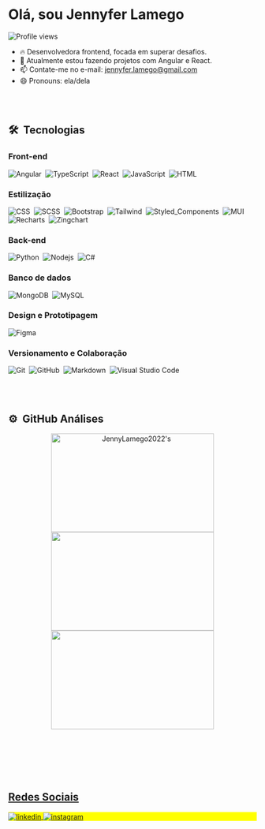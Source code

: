<h1 align="left">Olá<!--<img src="https://raw.githubusercontent.com/kaueMarques/kaueMarques/master/hi.gif" height="30px">-->, sou Jennyfer Lamego</h1>
<p align="left"> <img src="https://komarev.com/ghpvc/?username=JennyLamego2022&color=yellow" alt="Profile views" /> </p>

- 🔥 Desenvolvedora frontend, focada em superar desafios.
- 🌱 Atualmente estou fazendo projetos com Angular e React.
- 📫 Contate-me no e-mail: jennyfer.lamego@gmail.com
- 😄 Pronouns: ela/dela

<br><br>

## 🛠 &nbsp;Tecnologias

### Front-end
![Angular](https://img.shields.io/badge/-Angular-05122A?style=flat&logo=angular)&nbsp;
![TypeScript](https://img.shields.io/badge/-TypeScript-05122A?style=flat&logo=typescript)&nbsp;
![React](https://img.shields.io/badge/-React-05122A?style=flat&logo=react)&nbsp;
![JavaScript](https://img.shields.io/badge/-JavaScript-05122A?style=flat&logo=javascript)&nbsp;
![HTML](https://img.shields.io/badge/-HTML-05122A?style=flat&logo=HTML5)&nbsp;
<br/>

### Estilização
![CSS](https://img.shields.io/badge/-CSS-05122A?style=flat&logo=CSS3&logoColor=1572B6)&nbsp;
![SCSS](https://img.shields.io/badge/-SCSS-05122A?style=flat&logo=CSS3&logoColor=1572B6)&nbsp;
![Bootstrap](https://img.shields.io/badge/-Bootstrap-05122A?style=flat&logo=bootstrap)&nbsp;
![Tailwind](https://img.shields.io/badge/-Tailwind-05122A?style=flat&logo=tailwind)&nbsp;
![Styled_Components](https://img.shields.io/badge/-Styled_Components-05122A?style=flat&logo=styledComponents)&nbsp;
![MUI](https://img.shields.io/badge/-MUI-05122A?style=flat&logo=mui)&nbsp;
![Recharts](https://img.shields.io/badge/-Recharts-05122A?style=flat&logo=recharts)&nbsp;
![Zingchart](https://img.shields.io/badge/-Zingchart-05122A?style=flat&logo=zingchart)&nbsp;
<br/>

### Back-end
![Python](https://img.shields.io/badge/-Python-05122A?style=flat&logo=python)&nbsp;
![Nodejs](https://img.shields.io/badge/-Nodejs-05122A?style=flat&logo=nodejs)&nbsp;
![C#](https://img.shields.io/badge/-C_Sharp-05122A?style=flat&logo=csharp)&nbsp;
<br/>

### Banco de dados
![MongoDB](https://img.shields.io/badge/-MongoDB-05122A?style=flat&logo=mongodb)&nbsp;
![MySQL](https://img.shields.io/badge/-MySQL-05122A?style=flat&logo=mysql)&nbsp;
<br/>

### Design e Prototipagem
![Figma](https://img.shields.io/badge/-Figma-05122A?style=flat&logo=figma)&nbsp;
<br/>

### Versionamento e Colaboração 
![Git](https://img.shields.io/badge/-Git-05122A?style=flat&logo=git)&nbsp;
![GitHub](https://img.shields.io/badge/-GitHub-05122A?style=flat&logo=github)&nbsp;
![Markdown](https://img.shields.io/badge/-Markdown-05122A?style=flat&logo=markdown)&nbsp;
![Visual Studio Code](https://img.shields.io/badge/-Visual%20Studio%20Code-05122A?style=flat&logo=visual-studio-code&logoColor=007ACC)&nbsp;
<br/>



<!--![SQLite](https://img.shields.io/badge/-SQLite-05122A?style=flat&logo=sqlite)&nbsp;-->
<!--![Node.js](https://img.shields.io/badge/-Node.js-05122A?style=flat&logo=node.js)&nbsp;-->
<!--![React](https://img.shields.io/badge/-React-05122A?style=flat&logo=react)&nbsp;-->
<!--![PostgreSQL](https://img.shields.io/badge/-PostgreSQL-05122A?style=flat&logo=postgresql)&nbsp;-->



<br><br>

## ⚙️ &nbsp;GitHub Análises

<div align="center">

 <a href="https://github.com/JennyLamego2022%22%3E">
<img width="330em"; height= "200px" src="https://github-readme-stats.vercel.app/api?username=JennyLamego2022&show_icons=true&theme=midnight-purple" alt=JennyLamego2022's stats/>
  <img width="330em"; height= "200px" src="https://streak-stats.demolab.com/?user=JennyLamego2022&theme=midnight-purple"/><br>
  <img width="330em"; height= "200px" src="https://github-readme-stats.vercel.app/api/top-langs/?username=JennyLamego2022&layout=compact&langs_count=7&theme=midnight-purple"/>
  </div>


<!--<img width="330em" src="https://github-readme-stats.vercel.app/api/top-langs/?username=JennyLamego2022&layout=compact&theme=vision-friendly-dark" alt="JennyLamego2022's most languages"/>-->
</p>

<br><br>

<!--<div align="center">
  <a href="https://github.com/JennyLamego2022%22%3E"
  <img height="180em" src="https://streak-stats.demolab.com/?user=JennyLamego2022&theme=blue-green%22/%3E"
  <img height="180em" src="https://github-readme-stats.vercel.app/api/top-langs/?username=JennyLamego2022&layout=compact&langs_count=7&theme=blue-green%22/%3E"
</div>-->

<br><br>

## Redes Sociais

<p align="left" style="background:yellow">

<a href="https://www.linkedin.com/in/jennyferlamego/" target="_blank">
  <img align="center" src="https://img.shields.io/badge/-JennyferLamego-05122A?style=flat&logo=linkedin" alt="linkedin"/>
</a>
<a href="https://www.instagram.com/jennylamego/" target="_blank">
 <img align="center" src="https://img.shields.io/badge/-JennyferLamego-05122A?style=flat&logo=instagram" alt="instagram"/>
</a>

</p>
